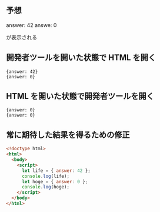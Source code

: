 ## 予想

answer: 42
answe: 0

が表示される

## 開発者ツールを開いた状態で HTML を開く

```
{answer: 42}
{answer: 0}
```

## HTML を開いた状態で開発者ツールを開く

```
{answer: 0}
{answer: 0}
```

## 常に期待した結果を得るための修正

```html
<!doctype html>
<html>
  <body>
    <script>
      let life = { answer: 42 };
      console.log(life);
      let hoge = { answer: 0 };
      console.log(hoge);
    </script>
  </body>
</html>
```
